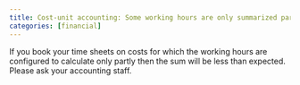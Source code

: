 ```yaml
---
title: Cost-unit accounting: Some working hours are only summarized partly (e. g. half)?
categories: [financial]
---
```


If you book your time sheets on costs for which the working hours are configured to calculate only partly then the sum will be less than expected. Please ask your accounting staff.

